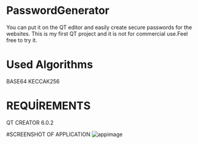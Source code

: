 # PasswordGenerator
You can put it on the QT editor and easily create secure passwords for the websites. This is my first QT project and it is not for commercial use.Feel free to try it.

# Used Algorithms
BASE64
KECCAK256

# REQUİREMENTS
QT CREATOR 6.0.2

#SCREENSHOT OF APPLICATION
![appimage](https://user-images.githubusercontent.com/48108872/159167008-9cf40bba-47e4-49b0-9af9-9b8ee21d2d92.png)
